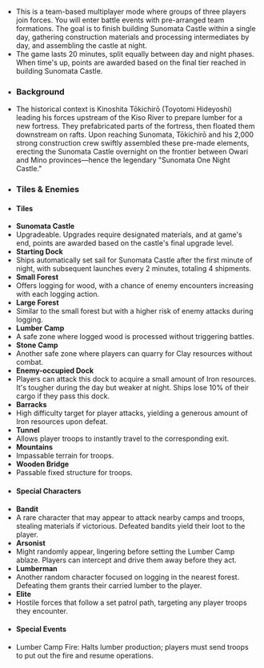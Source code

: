 - This is a team-based multiplayer mode where groups of three players join forces. You will enter battle events with pre-arranged team formations. The goal is to finish building Sunomata Castle within a single day, gathering construction materials and processing intermediates by day, and assembling the castle at night.
- The game lasts 20 minutes, split equally between day and night phases. When time's up, points are awarded based on the final tier reached in building Sunomata Castle.
- ### Background
- The historical context is Kinoshita Tōkichirō (Toyotomi Hideyoshi) leading his forces upstream of the Kiso River to prepare lumber for a new fortress. They prefabricated parts of the fortress, then floated them downstream on rafts. Upon reaching Sunomata, Tōkichirō and his 2,000 strong construction crew swiftly assembled these pre-made elements, erecting the Sunomata Castle overnight on the frontier between Owari and Mino provinces—hence the legendary "Sunomata One Night Castle."
- ### Tiles & Enemies
- #### Tiles
- **Sunomata Castle**
- Upgradeable. Upgrades require designated materials, and at game's end, points are awarded based on the castle's final upgrade level.
- **Starting Dock**
- Ships automatically set sail for Sunomata Castle after the first minute of night, with subsequent launches every 2 minutes, totaling 4 shipments.
- **Small Forest**
- Offers logging for wood, with a chance of enemy encounters increasing with each logging action.
- **Large Forest**
- Similar to the small forest but with a higher risk of enemy attacks during logging.
- **Lumber Camp**
- A safe zone where logged wood is processed without triggering battles.
- **Stone Camp**
- Another safe zone where players can quarry for Clay resources without combat.
- **Enemy-occupied Dock**
- Players can attack this dock to acquire a small amount of Iron resources. It's tougher during the day but weaker at night. Ships lose 10% of their cargo if they pass this dock.
- **Barracks**
- High difficulty target for player attacks, yielding a generous amount of Iron resources upon defeat.
- **Tunnel**
- Allows player troops to instantly travel to the corresponding exit.
- **Mountains**
- Impassable terrain for troops.
- **Wooden Bridge**
- Passable fixed structure for troops.
- #### Special Characters
- **Bandit**
- A rare character that may appear to attack nearby camps and troops, stealing materials if victorious. Defeated bandits yield their loot to the player.
- **Arsonist**
- Might randomly appear, lingering before setting the Lumber Camp ablaze. Players can intercept and drive them away before they act.
- **Lumberman**
- Another random character focused on logging in the nearest forest. Defeating them grants their carried lumber to the player.
- **Elite**
- Hostile forces that follow a set patrol path, targeting any player troops they encounter.
- #### Special Events
- Lumber Camp Fire: Halts lumber production; players must send troops to put out the fire and resume operations.